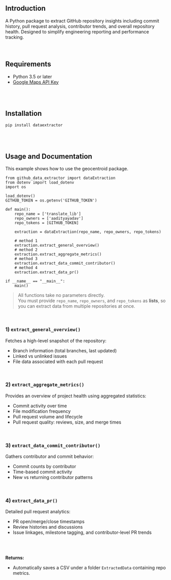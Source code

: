 ## Introduction
A Python package to extract GitHub repository insights including commit history, pull request analysis, contributor trends, and overall repository health. Designed to simplify engineering reporting and performance tracking.
<br>
<br>
<br>

## Requirements
- Python 3.5 or later
- [Google Maps API Key](https://developers.google.com/maps/documentation/embed/get-api-key)
<br>
<br>


## Installation
```
pip install dataextractor
```
<br>
<br>


## Usage and Documentation
This example shows how to use the geocentroid package.
```
from github_data_extractor import dataExtraction
from dotenv import load_dotenv
import os

load_dotenv()
GITHUB_TOKEN = os.getenv('GITHUB_TOKEN')

def main():
    repo_name = ['translate_lib']
    repo_owners = ['aadityayadav']
    repo_tokens = [GITHUB_TOKEN]

    extraction = dataExtraction(repo_name, repo_owners, repo_tokens)

    # method 1    
    extraction.extract_general_overview()
    # method 2
    extraction.extract_aggregate_metrics()
    # method 3
    extraction.extract_data_commit_contributor()
    # method 4
    extraction.extract_data_pr()

if __name__ == "__main__":
    main()
```

> All functions take no parameters directly.  
> You must provide `repo_name`, `repo_owners`, and `repo_tokens` as **lists**, so you can extract data from multiple repositories at once.
<br>  

### 1) `extract_general_overview()`  
Fetches a high-level snapshot of the repository:
- Branch information (total branches, last updated)
- Linked vs unlinked issues
- File data associated with each pull request  
<br>  

### 2) `extract_aggregate_metrics()`  
Provides an overview of project health using aggregated statistics:
- Commit activity over time
- File modification frequency
- Pull request volume and lifecycle
- Pull request quality: reviews, size, and merge times  
<br>  

### 3) `extract_data_commit_contributor()`  
Gathers contributor and commit behavior:
- Commit counts by contributor
- Time-based commit activity
- New vs returning contributor patterns  
<br>  

### 4) `extract_data_pr()`  
Detailed pull request analytics:
- PR open/merge/close timestamps
- Review histories and discussions
- Issue linkages, milestone tagging, and contributor-level PR trends  
<br>  
<br>  

**Returns:**
- Automatically saves a CSV under a folder `ExtractedData` containing repo metrics.
<br>  
